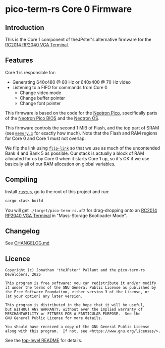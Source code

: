 # pico-term-rs Core 0 Firmware

## Introduction

This is the Core 1 component of theJPster's alternative firmware for the [RC2014
RP2040 VGA Terminal].

## Features

Core 1 is responsible for:

* Generating 640x480 @ 60 Hz or 640x400 @ 70 Hz video
* Listening to a FIFO for commands from Core 0
  * Change video mode
  * Change buffer pointer
  * Change font pointer

This firmware is based on the code for the [Neotron Pico], specifically parts of
the [Neotron Pico BIOS] and the [Neotron OS].

This firmware controls the second 1 MiB of Flash, and the top part of SRAM (see
[`memory.x`](./memory.x) for exactly how much). Note that the Flash and RAM
regions for Core 0 and Core 1 must not overlap.

We flip the link using [`flip-link`](https://crates.io/crates/flip-link) so that
we use as much of the uncontended Bank 4 and Bank 5 as possible. Our stack is
actually a block of RAM allocated for us by Core 0 when it starts Core 1 up, so
it's OK if we use basically all of our RAM allocation on global variables.

## Compiling

Install [`rustup`], go to the root of this project and run:

```bash
cargo xtask build
```

You will get `./target/pico-term-rs.uf2` for drag-dropping onto an [RC2014
RP2040 VGA Terminal] in "Mass-Storage Bootloader Mode".

## Changelog

See [CHANGELOG.md](./CHANGELOG.md)

## Licence

```text
Copyright (c) Jonathan 'theJPster' Pallant and the pico-term-rs Developers, 2025

This program is free software: you can redistribute it and/or modify
it under the terms of the GNU General Public License as published by
the Free Software Foundation, either version 3 of the License, or
(at your option) any later version.

This program is distributed in the hope that it will be useful,
but WITHOUT ANY WARRANTY; without even the implied warranty of
MERCHANTABILITY or FITNESS FOR A PARTICULAR PURPOSE.  See the
GNU General Public License for more details.

You should have received a copy of the GNU General Public License
along with this program.  If not, see <https://www.gnu.org/licenses/>.
```

See the [top-level README](../README.md) for details.

[RC2014 RP2040 VGA Terminal]: https://rc2014.co.uk/modules/rp2040-vga-terminal
[Neotron Pico]: https://github.com/neotron-compute/neotron-pico
[Neotron Pico BIOS]: https://github.com/neotron-compute/neotron-pico-bios
[Neotron OS]: https://github.com/neotron-compute/neotron-os
[`rustup`]: https://rustup.rs
